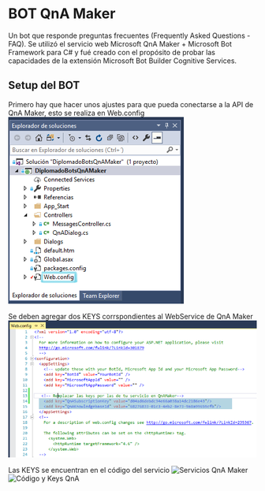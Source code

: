 # BOT QnA Maker
Un bot que responde preguntas frecuentes (Frequently Asked Questions - FAQ). Se utilizó el servicio web Microsoft QnA Maker + Microsoft Bot Framework para C# y fué creado con el propósito de probar las capacidades de la extensión Microsoft Bot Builder Cognitive Services.

## Setup del BOT

Primero hay que hacer unos ajustes para que pueda conectarse a la API de QnA Maker, esto se realiza en Web.config
![Web.config en el Explorador de Soluciones](capturas/explorador.PNG)

Se deben agregar dos KEYS corrspondientes al WebService de QnA Maker
![Web.config](capturas/webconfig.PNG)

Las KEYS se encuentran en el código del servicio 
![Servicios QnA Maker](capturas/servicios.jpg)
![Código y Keys QnA](capturas/keys.jpg)



